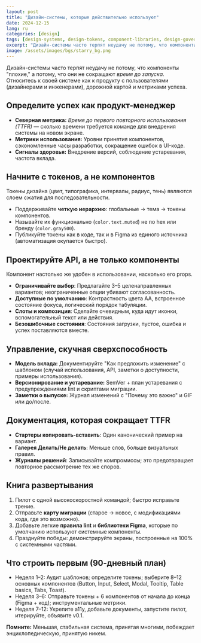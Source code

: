 ```yaml
---
layout: post
title: "Дизайн-системы, которые действительно используют"
date: 2024-12-15
lang: ru
categories: [design]
tags: [design-systems, design-tokens, component-libraries, design-governance]
excerpt: "Дизайн-системы часто терпят неудачу не потому, что компоненты 'плохие', а потому, что они не сокращают время до запуска. Относитесь к своей системе как к продукту с пользователями (дизайнерами и инженерами), дорожной картой и метриками успеха."
image: /assets/images/bgs/starry_bg.png
---
```


Дизайн-системы часто терпят неудачу не потому, что компоненты "плохие," а потому, что они не сокращают _время до запуска_. Относитесь к своей системе как к продукту с пользователями (дизайнерами и инженерами), дорожной картой и метриками успеха.

## Определите успех как продукт-менеджер

- **Северная метрика:** _Время до первого повторного использования (TTFR)_ — сколько времени требуется команде для внедрения системы на новом экране.
- **Метрики использования:** Уровни принятия компонентов, сэкономленные часы разработки, сокращение ошибок в UI-коде.
- **Сигналы здоровья:** Внедрение версий, соблюдение устаревания, частота вклада.

## Начните с токенов, а не компонентов

Токены дизайна (цвет, типографика, интервалы, радиус, тень) являются слоем сжатия для последовательности.

- Поддерживайте **четкую иерархию**: глобальные → тема → токены компонентов.
- Называйте их функционально (`color.text.muted`) не по hex или бренду (`color.gray500`).
- Публикуйте токены как в коде, так и в Figma из единого источника (автоматизация окупается быстро).

## Проектируйте API, а не только компоненты

Компонент настолько же удобен в использовании, насколько его props.

- **Ограничивайте выбор**: Предлагайте 3–5 целенаправленных вариантов; неограниченные опции убивают согласованность.
- **Доступные по умолчанию**: Контрастность цвета AA, встроенное состояние фокуса, логический порядок табуляции.
- **Слоты и композиция**: Сделайте очевидным, куда идут иконки, вспомогательный текст или действия.
- **Безошибочные состояния**: Состояния загрузки, пустое, ошибка и успех поставляются вместе.

## Управление, скучная сверхспособность

- **Модель вклада:** Документируйте "Как предложить изменение" с шаблоном (случай использования, API, заметки о доступности, примеры использования).
- **Версионирование и устаревание:** SemVer + план устаревания с предупреждениями lint и скриптами миграции.
- **Заметки о выпуске:** Журнал изменений с "Почему это важно" и GIF или до/после.

## Документация, которая сокращает TTFR

- **Стартеры копировать-вставить**: Один канонический пример на вариант.
- **Галерея Делать/Не делать**: Меньше слов, больше визуальных правил.
- **Журналы решений**: Записывайте компромиссы; это предотвращает повторное рассмотрение тех же споров.

## Книга развертывания

1. Пилот с одной высокоскоростной командой; быстро исправьте трение.
2. Отправьте **карту миграции** (старое → новое, с модификациями кода, где это возможно).
3. Добавьте легкие **правила lint** и **библиотеки Figma**, которые по умолчанию используют системные компоненты.
4. Празднуйте победы: демонстрируйте экраны, построенные на 100% с системными частями.

## Что строить первым (90-дневный план)

- Неделя 1–2: Аудит шаблонов; определите токены; выберите 8–12 основных компонентов (Button, Input, Select, Modal, Tooltip, Table basics, Tabs, Toast).
- Неделя 3–6: Отправьте токены + 6 компонентов от начала до конца (Figma + код); инструментальные метрики.
- Неделя 7–12: Укрепите a11y, добавьте документы, запустите пилот, итерируйте, объявите v0.1.

**Помните:** Меньшая, стабильная система, принятая многими, побеждает энциклопедическую, принятую никем.
